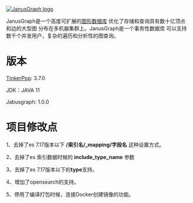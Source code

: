 [![JanusGraph logo](janusgraph.png)](https://janusgraph.org/)

JanusGraph是一个高度可扩展的[图形数据库](https://en.wikipedia.org/wiki/Graph_database)
优化了存储和查询具有数十亿顶点和边的大型图
分布在多机器集群上。JanusGraph是一个事务性数据库
可以支持数千个并发用户，复杂的遍历和分析性的图查询。

# 版本

[TinkerPop](https://tinkerpop.apache.org/docs/current/upgrade/#_tinkerpop_upgrade_information): 3.7.0

JDK：JAVA 11

Jabusgraph: 1.0.0

# 项目修改点

1、去掉了es 7.17版本以下 **/索引名/_mapping/字段名** 这种设置方式。

2、去掉了es 索引数据时候的 **include_type_name** 参数

3、去掉了es 7.17版本以下的**type**支持。

4、增加了opensearch的支持。

5、停用了编译打包时候，连接Docker创建镜像的功能。
